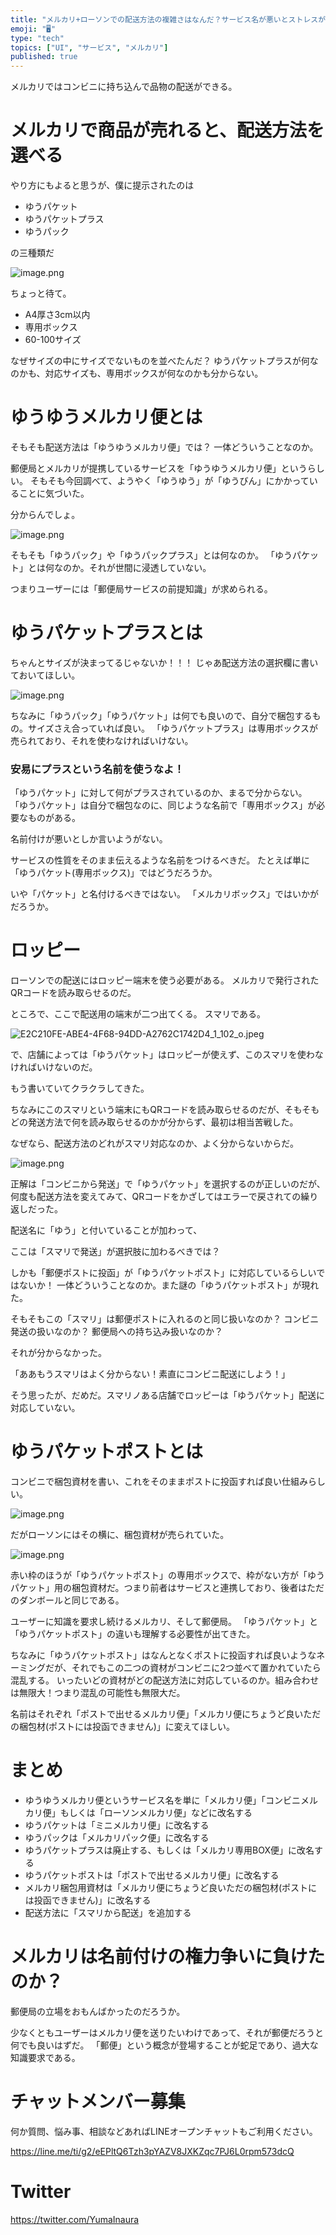 ```yaml
---
title: "メルカリ+ローソンでの配送方法の複雑さはなんだ？サービス名が悪いとストレスが爆発する！"
emoji: "🖥"
type: "tech"
topics: ["UI", "サービス", "メルカリ"]
published: true
---
```


メルカリではコンビニに持ち込んで品物の配送ができる。

# メルカリで商品が売れると、配送方法を選べる

やり方にもよると思うが、僕に提示されたのは

- ゆうパケット
- ゆうパケットプラス
- ゆうパック

の三種類だ

![image.png](https://qiita-image-store.s3.ap-northeast-1.amazonaws.com/0/89618/4de71083-b933-ddb8-eb5d-bbe44de2857e.png)

ちょっと待て。

- A4厚さ3cm以内
- 専用ボックス
- 60-100サイズ

なぜサイズの中にサイズでないものを並べたんだ？
ゆうパケットプラスが何なのかも、対応サイズも、専用ボックスが何なのかも分からない。


# ゆうゆうメルカリ便とは

そもそも配送方法は「ゆうゆうメルカリ便」では？
一体どういうことなのか。

郵便局とメルカリが提携しているサービスを「ゆうゆうメルカリ便」というらしい。
そもそも今回調べて、ようやく「ゆうゆう」が「ゆうびん」にかかっていることに気づいた。


分からんでしょ。

![image.png](https://qiita-image-store.s3.ap-northeast-1.amazonaws.com/0/89618/7f63cbbb-65a6-28fd-0bbe-e08a87c42c36.png)

そもそも「ゆうパック」や「ゆうパックプラス」とは何なのか。
「ゆうパケット」とは何なのか。それが世間に浸透していない。

つまりユーザーには「郵便局サービスの前提知識」が求められる。

# ゆうパケットプラスとは

ちゃんとサイズが決まってるじゃないか！！！
じゃあ配送方法の選択欄に書いておいてほしい。

![image.png](https://qiita-image-store.s3.ap-northeast-1.amazonaws.com/0/89618/51eb4541-9c14-66b4-e3a1-4ec882ff1c2e.png)


ちなみに「ゆうパック」「ゆうパケット」は何でも良いので、自分で梱包するもの。サイズさえ合っていれば良い。
「ゆうパケットプラス」は専用ボックスが売られており、それを使わなければいけない。


### 安易にプラスという名前を使うなよ！


「ゆうパケット」に対して何がプラスされているのか、まるで分からない。
「ゆうパケット」は自分で梱包なのに、同じような名前で「専用ボックス」が必要なものがある。

名前付けが悪いとしか言いようがない。

サービスの性質をそのまま伝えるような名前をつけるべきだ。
たとえば単に「ゆうパケット(専用ボックス)」ではどうだろうか。

いや「パケット」と名付けるべきではない。
「メルカリボックス」ではいかがだろうか。


# ロッピー

ローソンでの配送にはロッピー端末を使う必要がある。
メルカリで発行されたQRコードを読み取らせるのだ。

ところで、ここで配送用の端末が二つ出てくる。
スマリである。


![E2C210FE-ABE4-4F68-94DD-A2762C1742D4_1_102_o.jpeg](https://qiita-image-store.s3.ap-northeast-1.amazonaws.com/0/89618/a6896cd3-f9b3-8274-99df-ba90bf898e69.jpeg)

で、店舗によっては「ゆうパケット」はロッピーが使えず、このスマリを使わなければいけないのだ。


もう書いていてクラクラしてきた。

ちなみにこのスマリという端末にもQRコードを読み取らせるのだが、そもそもどの発送方法で何を読み取らせるのかが分からず、最初は相当苦戦した。

なぜなら、配送方法のどれがスマリ対応なのか、よく分からないからだ。


![image.png](https://qiita-image-store.s3.ap-northeast-1.amazonaws.com/0/89618/ce0b8a82-40b1-04e0-6a6c-fdf74a171fff.png)

正解は「コンビニから発送」で「ゆうパケット」を選択するのが正しいのだが、何度も配送方法を変えてみて、QRコードをかざしてはエラーで戻されての繰り返しだった。

配送名に「ゆう」と付いていることが加わって、


ここは「スマリで発送」が選択肢に加わるべきでは？

しかも「郵便ポストに投函」が「ゆうパケットポスト」に対応しているらしいではないか！
一体どういうことなのか。また謎の「ゆうパケットポスト」が現れた。

そもそもこの「スマリ」は郵便ポストに入れるのと同じ扱いなのか？
コンビニ発送の扱いなのか？
郵便局への持ち込み扱いなのか？

それが分からなかった。

「ああもうスマリはよく分からない！素直にコンビニ配送にしよう！」

そう思ったが、だめだ。スマリノある店舗でロッピーは「ゆうパケット」配送に対応していない。

# ゆうパケットポストとは

コンビニで梱包資材を書い、これをそのままポストに投函すれば良い仕組みらしい。

![image.png](https://qiita-image-store.s3.ap-northeast-1.amazonaws.com/0/89618/a99a13a6-cf34-8196-f581-70f6dd82da67.png)

だがローソンにはその横に、梱包資材が売られていた。

![image.png](https://qiita-image-store.s3.ap-northeast-1.amazonaws.com/0/89618/cc4a4b8b-3b58-e590-5948-acb5fa203786.png)

赤い枠のほうが「ゆうパケットポスト」の専用ボックスで、枠がない方が「ゆうパケット」用の梱包資材だ。つまり前者はサービスと連携しており、後者はただのダンボールと同じである。

ユーザーに知識を要求し続けるメルカリ、そして郵便局。
「ゆうパケット」と「ゆうパケットポスト」の違いも理解する必要性が出てきた。

ちなみに「ゆうパケットポスト」はなんとなくポストに投函すれば良いようなネーミングだが、それでもこの二つの資材がコンビニに2つ並べて置かれていたら混乱する。
いったいどの資材がどの配送方法に対応しているのか。組み合わせは無限大！つまり混乱の可能性も無限大だ。

名前はそれぞれ「ポストで出せるメルカリ便」「メルカリ便にちょうど良いただの梱包材(ポストには投函できません)」に変えてほしい。


# まとめ

- ゆうゆうメルカリ便というサービス名を単に「メルカリ便」「コンビニメルカリ便」もしくは「ローソンメルカリ便」などに改名する
- ゆうパケットは「ミニメルカリ便」に改名する
- ゆうパックは「メルカリパック便」に改名する
- ゆうパケットプラスは廃止する、もしくは「メルカリ専用BOX便」に改名する
- ゆうパケットポストは「ポストで出せるメルカリ便」に改名する
- メルカリ梱包用資材は「メルカリ便にちょうど良いただの梱包材(ポストには投函できません)」に改名する
- 配送方法に「スマリから配送」を追加する

# メルカリは名前付けの権力争いに負けたのか？

郵便局の立場をおもんばかったのだろうか。

少なくともユーザーはメルカリ便を送りたいわけであって、それが郵便だろうと何でも良いはずだ。
「郵便」という概念が登場することが蛇足であり、過大な知識要求である。































<!-- Update From Qiita API -->

# チャットメンバー募集


何か質問、悩み事、相談などあればLINEオープンチャットもご利用ください。

https://line.me/ti/g2/eEPltQ6Tzh3pYAZV8JXKZqc7PJ6L0rpm573dcQ





# Twitter


https://twitter.com/YumaInaura


<!-- Update From Qiita API -->


